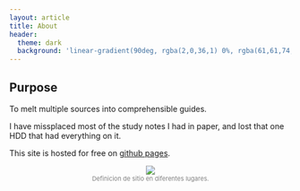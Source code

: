 ```yaml
---
layout: article
title: About
header:
  theme: dark
  background: 'linear-gradient(90deg, rgba(2,0,36,1) 0%, rgba(61,61,74,1) 100%, rgba(0,212,255,1) 100%);+'
---
```


## Purpose

To melt multiple sources into comprehensible guides. 

I have missplaced most of the study notes I had in paper, and lost that one HDD that had everything on it. 

This site is hosted for free on [github pages](https://github.com/alexma2344/sitio).

<center><img src="https://github.com/alexma2344/sitio/blob/master/assets/images/sitio-def.PNG?raw=true"></center>
<div style="text-align: center;">
    <span style="font-size:11px; color:grey">
        Definicion de sitio en diferentes lugares.
    </span>
</div>
